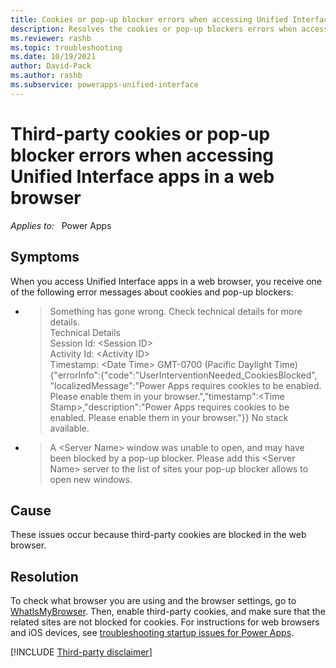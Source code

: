 ```yaml
---
title: Cookies or pop-up blocker errors when accessing Unified Interface apps
description: Resolves the cookies or pop-up blockers errors when accessing Unified Interface apps.
ms.reviewer: rashb
ms.topic: troubleshooting
ms.date: 10/19/2021
author: David-Pack
ms.author: rashb
ms.subservice: powerapps-unified-interface
---
```

# Third-party cookies or pop-up blocker errors when accessing Unified Interface apps in a web browser

_Applies to:_ &nbsp; Power Apps

## Symptoms

When you access Unified Interface apps in a web browser, you receive one of the following error messages about cookies and pop-up blockers:

- > Something has gone wrong. Check technical details for more details.  
  > Technical Details  
  > Session Id: \<Session ID\>  
  > Activity Id: \<Activity ID\>  
  > Timestamp: \<Date Time\> GMT-0700 (Pacific Daylight Time)  
  > {"errorInfo":{"code":"UserInterventionNeeded_CookiesBlocked", "localizedMessage":"Power Apps requires cookies to be enabled. Please enable them in your browser.","timestamp":\<Time Stamp\>,"description":"Power Apps requires cookies to be enabled. Please enable them in your browser."}}
  > No stack available.

- > A \<Server Name\> window was unable to open, and may have been blocked by a pop-up blocker. Please add this \<Server Name\> server to the list of sites your pop-up blocker allows to open new windows.

## Cause

These issues occur because third-party cookies are blocked in the web browser.

## Resolution

To check what browser you are using and the browser settings, go to [WhatIsMyBrowser](https://www.whatismybrowser.com/). Then, enable third-party cookies, and make sure that the related sites are not blocked for cookies. For instructions for web browsers and iOS devices, see [troubleshooting startup issues for Power Apps](/powerapps/troubleshooting-startup-issues#enable-storage-of-third-party-cookies-and-local-data-in-your-browser-or-app).

[!INCLUDE [Third-party disclaimer](../../includes/third-party-disclaimer.md)]
